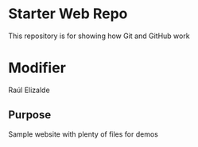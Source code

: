 # Starter Web Repo

This repository is for showing how Git and GitHub work

# Modifier

Raúl Elizalde

## Purpose

Sample website with plenty of files for demos

